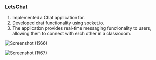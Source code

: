 ### LetsChat


1. Implemented a Chat application for.
2. Developed chat functionality using socket.io.
3. The application provides real-time messaging functionality to users, allowing them to connect with each other in a
classrooom.

![Screenshot (1566)](https://github.com/DheerajPathrod/chatApplication/assets/86339497/09bec248-8a53-49ce-90e0-b5c423d99da9)


![Screenshot (1567)](https://github.com/DheerajPathrod/chatApplication/assets/86339497/63601a0d-8444-4574-9c87-6fe746312ce8)
